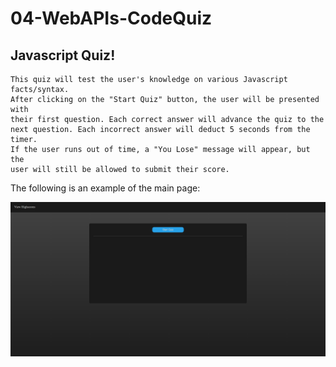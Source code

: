 # 04-WebAPIs-CodeQuiz

## Javascript Quiz!

```
This quiz will test the user's knowledge on various Javascript facts/syntax.
After clicking on the "Start Quiz" button, the user will be presented with 
their first question. Each correct answer will advance the quiz to the
next question. Each incorrect answer will deduct 5 seconds from the timer.
If the user runs out of time, a "You Lose" message will appear, but the 
user will still be allowed to submit their score.
```

The following is an example of the main page: 

![](./Assets/website-example.png)